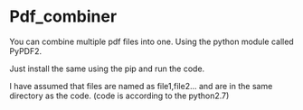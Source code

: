 # Pdf_combiner


You can combine multiple pdf files into one. Using the python module called PyPDF2.

Just install the same using the pip and run the code.

I have assumed that files are named as file1,file2... and are in the same directory as the code. (code is according to the python2.7)
